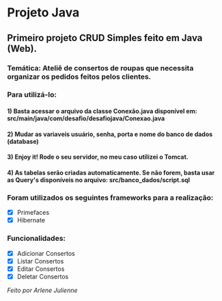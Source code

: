 # Projeto Java

## Primeiro projeto CRUD Simples feito em Java (Web).

### Temática: Ateliê de consertos de roupas que necessita organizar os pedidos feitos pelos clientes.  

### Para utilizá-lo:
#### 1) Basta acessar o arquivo da classe Conexão.java disponível em: src/main/java/com/desafio/desafiojava/Conexao.java
#### 2) Mudar as variaveis usuário, senha, porta e nome do banco de dados (database)
#### 3) Enjoy it! Rode o seu servidor, no meu caso utilizei o Tomcat.
#### 4) As tabelas serão criadas automaticamente. Se não forem, basta usar as Query's disponíveis no arquivo: src/banco_dados/script.sql

### Foram utilizados os seguintes frameworks para a realização:

-[x] Primefaces
-[x] Hibernate

### Funcionalidades:
- [x] Adicionar Consertos 
- [x] Listar Consertos
- [x] Editar Consertos 
- [x] Deletar Consertos

*Feito por Arlene Julienne*
